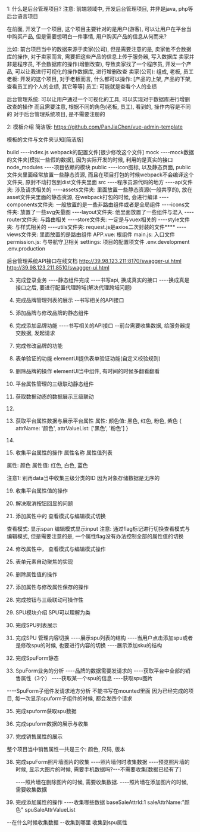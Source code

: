 1: 什么是后台管理项目?
注意: 前端领域中, 开发后台管理项目, 并非是java, php等后台语言项目

在前面, 开发了一个项目, 这个项目主要针对的是用户(游客), 可以让用户在平台当中购买产品, 
但是需要想明白一件事情, 用户购买产品的信息从何而来?

比如: 前台项目当中的数据来源于卖家(公司), 但是需要注意的是, 卖家他不会数据库的操作, 对于卖家而言, 需要把这些产品的信息上传于服务器, 写入数据库
 卖家并非是程序员, 不会数据库的操作(增删改查), 导致卖家找了一个程序员, 开发一个产品, 可以让我进行可视化的操作数据库, 进行增删改查
 卖家(公司): 组成, 老板, 员工
 老板: 开发的这个项目, 对于老板而言, 什么都可以操作: [产品的上架, 产品的下架, 查看员工的个人的业绩, 其它等等]
 员工: 可能就是查看个人的业绩

 后台管理系统: 可以让用户通过一个可视化的工具, 可以实现对于数据库进行增删改查的操作
 而且需要注意, 根据不同的角色(老板, 员工), 看到的, 操作内容是不同的
 对于后台管理系统项目, 是不需要注册的

 2: 模板介绍
 简洁版: https://github.com/PanJiaChen/vue-admin-template

 模板的文件与文件夹认知[简洁版]

 build
    ----index.js  webpack的配置文件[很少修改这个文件]
mock
    ----mock数据的文件夹[模拟一些假的数据], 因为实际开发的时候, 利用的是真实的接口
node_modules
    ----项目依赖的模块
public
    ----icon图标, 以及静态页面, public文件夹里面经常放置一些静态资源, 而且在项目打包的时候webpack不会编译这个文件夹, 原封不动打包到dist文件夹里面
src
    ----程序员源代码的地方
    ----api文件夹: 涉及请求相关的
    ----assets文件夹: 里面放置一些静态资源(一般共享的), 放在asset文件夹里面的静态资源, 在webpack打包的时候, 会进行编译
    ----components文件夹: 一般放置的是一些非路由组件或者是全局组件
    ----icons文件夹: 放置了一些svg矢量图
    ----layout文件夹: 他里面放置了一些组件与混入
    ----router文件夹: 与路由相关
    ----store文件夹: 一定是与vuex相关的
    ----style文件夹: 与样式相关的
    ----utils文件夹: request.js是axios二次封装的文件****
    ----views文件夹: 里面放置的是路由组件
APP.vue: 根组件
main.js: 入口文件
permission.js: 与导航守卫相关
settings: 项目的配置项文件
.env.development
.env.production


后台管理系统API接口在线文档
http://39.98.123.211:8170/swagger-ui.html
http://39.98.123.211:8510/swagger-ui.html

3. 完成登录业务
----静态组件完成
----书写api, 换成真实的接口
----换成真是接口之后, 要进行配置代理跨域(解决代理跨域问题)

7. 完成品牌管理列表的展示
--书写相关的API接口


8. 添加品牌与修改品牌的静态组件

9. 完成添加品牌功能
----书写相关的API接口
--前台需要收集数据, 给服务器提交数据, 发起请求

10. 完成修改品牌的功能

11. 表单验证的功能
elementUI提供表单验证功能(自定义校验规则)


12. 删除品牌的操作
elementUI当中组件, 有时间的时候多翻看翻看


13. 平台属性管理的三级联动静态组件


14. 获取数据动态的数据展示三级联动


15. 


16. 获取平台属性数据与展示平台属性
属性: 颜色值: 黑色, 红色, 粉色, 紫色
{
    attrName: '颜色',
    attrValueList: ['黑色', '粉色']
}


17. 

18. 收集平台属性的操作
属性名称  属性值列表

属性: 颜色
属性值: 红色, 白色, 蓝色

注意1: 别再data当中收集三级分类的ID
因为对象存储数据是无序的


19. 收集平台属性值的操作


20. 解决取消按钮回显的问题

22. 添加属性中的 查看模式与编辑模式切换

查看模式: 显示span
编辑模式显示input
注意: 通过flag标记进行切换查看模式与编辑模式, 但是需要注意的是, 一个属性flag没有办法控制全部的属性值的切换


24. 修改属性中， 查看模式与编辑模式操作

25. 表单元素自动聚焦的实现

26. 删除属性值的操作

27. 添加属性与修改属性保存的操作

28. 完成按钮与三级联动可操作性



29. SPU模块介绍
SPU可以理解为类

31. 完成SPU列表展示


32. 完成SPU 管理内容切换
----展示spu列表的结构
----当用户点击添加spu或者是修改spu的时候, 也要进行内容的切换
----展示添加sku的结构


33. 完成SpuForm静态


34. SpuForm业务的分析
----品牌的数据需要发请求的
----获取平台中全部的销售属性（3个）
----获取某一个spu的信息
----获取spu图片

----SpuForm子组件发请求地方分析
不能书写在mounted里面
因为已经完成的项目, 每一次显示spuform子组件的时候, 都会发四个请求


35. 完成spuform获取spu数据


36. 完成spuform数据的展示与收集

37. 完成销售属性的展示

整个项目当中销售属性一共是三个: 颜色, 尺码, 版本


38. 完成spuForm照片墙图片的收集
----照片墙何时收集数据
    ----预览照片墙的时候, 显示大图片的时候, 需要手机数据吗?---不需要收集[数据已经有了]

    ----照片墙在删除图片的时候, 需要收集数据.
    ----照片墙在添加图片的时候, 需要收集数据


39. 完成添加属性的操作
----收集哪些数据
baseSaleAttrId:1
saleAttrName:"颜色"
spuSaleAttrValueList

--在什么时候收集数据
--收集到哪里
收集到spu属性